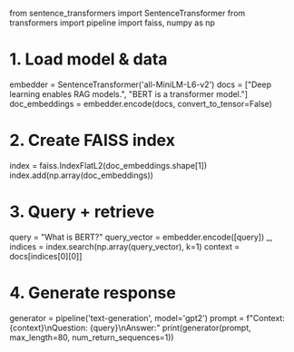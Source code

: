 from sentence_transformers import SentenceTransformer
from transformers import pipeline
import faiss, numpy as np

# 1. Load model & data
embedder = SentenceTransformer('all-MiniLM-L6-v2')
docs = ["Deep learning enables RAG models.", "BERT is a transformer model."]
doc_embeddings = embedder.encode(docs, convert_to_tensor=False)

# 2. Create FAISS index
index = faiss.IndexFlatL2(doc_embeddings.shape[1])
index.add(np.array(doc_embeddings))

# 3. Query + retrieve
query = "What is BERT?"
query_vector = embedder.encode([query])
_, indices = index.search(np.array(query_vector), k=1)
context = docs[indices[0][0]]

# 4. Generate response
generator = pipeline('text-generation', model='gpt2')
prompt = f"Context: {context}\nQuestion: {query}\nAnswer:"
print(generator(prompt, max_length=80, num_return_sequences=1))
